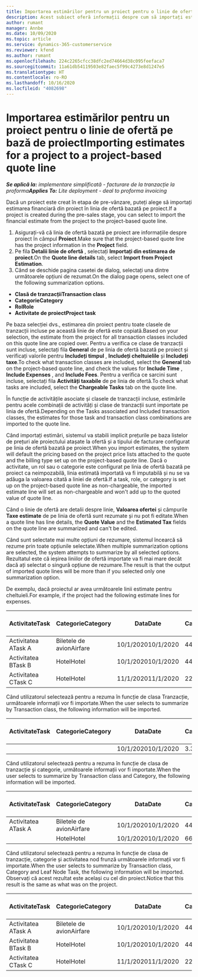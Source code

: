 ```yaml
---
title: Importarea estimărilor pentru un proiect pentru o linie de ofertă pe bază de proiect
description: Acest subiect oferă informații despre cum să importați estimările dintr-un proiect într-o linie de ofertă.
author: rumant
manager: Annbe
ms.date: 10/09/2020
ms.topic: article
ms.service: dynamics-365-customerservice
ms.reviewer: kfend
ms.author: rumant
ms.openlocfilehash: 224c2265cfcc38dfc2ed74664d38c095feefaca7
ms.sourcegitcommit: 11a61db54119503e82faec5f99c4273e8d1247e5
ms.translationtype: HT
ms.contentlocale: ro-RO
ms.lasthandoff: 10/16/2020
ms.locfileid: "4082698"
---
```

# <a name="importing-estimates-for-a-project-to-a-project-based-quote-line"></a><span data-ttu-id="129a0-103">Importarea estimărilor pentru un proiect pentru o linie de ofertă pe bază de proiect</span><span class="sxs-lookup"><span data-stu-id="129a0-103">Importing estimates for a project to a project-based quote line</span></span>

<span data-ttu-id="129a0-104">_**Se aplică la:** implementare simplificată - facturare de la tranzacție la proforma_</span><span class="sxs-lookup"><span data-stu-id="129a0-104">_**Applies To:** Lite deployment - deal to proforma invoicing_</span></span>

<span data-ttu-id="129a0-105">Dacă un proiect este creat în etapa de pre-vânzare, puteți alege să importați estimarea financiară din proiect în linia de ofertă bazată pe proiect.</span><span class="sxs-lookup"><span data-stu-id="129a0-105">If a project is created during the pre-sales stage, you can select to import the financial estimate from the project to the project-based quote line.</span></span>

1. <span data-ttu-id="129a0-106">Asigurați-vă că linia de ofertă bazată pe proiect are informațiile despre proiect în câmpul **Proiect**.</span><span class="sxs-lookup"><span data-stu-id="129a0-106">Make sure that the project-based quote line has the project information in the **Project** field.</span></span>
2. <span data-ttu-id="129a0-107">Pe fila **Detalii linie de ofertă** , selectați **Importați din estimarea de proiect**.</span><span class="sxs-lookup"><span data-stu-id="129a0-107">On the **Quote line details** tab, select **Import from Project Estimation**.</span></span>
3. <span data-ttu-id="129a0-108">Când se deschide pagina casetei de dialog, selectați una dintre următoarele opțiuni de rezumat.</span><span class="sxs-lookup"><span data-stu-id="129a0-108">On the dialog page opens, select one of the following summarization options.</span></span>

  - <span data-ttu-id="129a0-109">**Clasă de tranzacții**</span><span class="sxs-lookup"><span data-stu-id="129a0-109">**Transaction class**</span></span>
  - <span data-ttu-id="129a0-110">**Categorie**</span><span class="sxs-lookup"><span data-stu-id="129a0-110">**Category**</span></span>
  - <span data-ttu-id="129a0-111">**Rol**</span><span class="sxs-lookup"><span data-stu-id="129a0-111">**Role**</span></span> 
  - <span data-ttu-id="129a0-112">**Activitate de proiect**</span><span class="sxs-lookup"><span data-stu-id="129a0-112">**Project task**</span></span>

<span data-ttu-id="129a0-113">Pe baza selecției dvs., estimarea din proiect pentru toate clasele de tranzacții incluse pe această linie de ofertă este copiată.</span><span class="sxs-lookup"><span data-stu-id="129a0-113">Based on your selection, the estimate from the project for all transaction classes included on this quote line are copied over.</span></span> <span data-ttu-id="129a0-114">Pentru a verifica ce clase de tranzacții sunt incluse, selectați fila **General** de pe linia de ofertă bazată pe proiect și verificați valorile pentru **Includeți timpul** , **Includeți cheltuielile** și **Includeți taxe**.</span><span class="sxs-lookup"><span data-stu-id="129a0-114">To check what transaction classes are included, select the **General** tab on the project-based quote line, and check the values for **Include Time** , **Include Expenses** , and **Include Fees**.</span></span>  <span data-ttu-id="129a0-115">Pentru a verifica ce sarcini sunt incluse, selectați fila **Activități taxabile** de pe linia de ofertă.</span><span class="sxs-lookup"><span data-stu-id="129a0-115">To check what tasks are included, select the **Chargeable Tasks** tab on the quote line.</span></span>

<span data-ttu-id="129a0-116">În funcție de activitățile asociate și clasele de tranzacții incluse, estimările pentru acele combinații de activități și clase de tranzacții sunt importate pe linia de ofertă.</span><span class="sxs-lookup"><span data-stu-id="129a0-116">Depending on the Tasks associated and Included transaction classes, the estimates for those task and transaction class combinations are imported to the quote line.</span></span>

<span data-ttu-id="129a0-117">Când importați estimări, sistemul va stabili implicit prețurile pe baza listelor de prețuri ale proiectului atașate la ofertă și a tipului de facturare configurat pe linia de ofertă bazată pe proiect.</span><span class="sxs-lookup"><span data-stu-id="129a0-117">When you import estimates, the system will default the pricing based on the project price lists attached to the quote and the billing type set up on the project-based quote line.</span></span> <span data-ttu-id="129a0-118">Dacă o activitate, un rol sau o categorie este configurat pe linia de ofertă bazată pe proiect ca neimpozabilă, linia estimată importată va fi imputabilă și nu se va adăuga la valoarea citată a liniei de ofertă.</span><span class="sxs-lookup"><span data-stu-id="129a0-118">If a task, role, or category is set up on the project-based quote line as non-chargeable, the imported estimate line will set as non-chargeable and won't add up to the quoted value of quote line.</span></span>

<span data-ttu-id="129a0-119">Când o linie de ofertă are detalii despre linie, **Valoarea ofertei** și câmpurile **Taxe estimate** de pe linia de ofertă sunt rezumate și nu pot fi editate.</span><span class="sxs-lookup"><span data-stu-id="129a0-119">When a quote line has line details, the **Quote Value** and the **Estimated Tax** fields on the quote line are summarized and can't be edited.</span></span>

<span data-ttu-id="129a0-120">Când sunt selectate mai multe opțiuni de rezumare, sistemul încearcă să rezume prin toate opțiunile selectate.</span><span class="sxs-lookup"><span data-stu-id="129a0-120">When multiple summarization options are selected, the system attempts to summarize by all selected options.</span></span> <span data-ttu-id="129a0-121">Rezultatul este că ieșirea liniilor de ofertă importate va fi mai mare decât dacă ați selectat o singură opțiune de rezumare.</span><span class="sxs-lookup"><span data-stu-id="129a0-121">The result is that the output of imported quote lines will be more than if you selected only one summarization option.</span></span>

<span data-ttu-id="129a0-122">De exemplu, dacă proiectul ar avea următoarele linii estimate pentru cheltuieli.</span><span class="sxs-lookup"><span data-stu-id="129a0-122">For example, if the project had the following estimate lines for expenses.</span></span>

| <span data-ttu-id="129a0-123">Activitate</span><span class="sxs-lookup"><span data-stu-id="129a0-123">Task</span></span> | <span data-ttu-id="129a0-124">Categorie</span><span class="sxs-lookup"><span data-stu-id="129a0-124">Category</span></span> | <span data-ttu-id="129a0-125">Data</span><span class="sxs-lookup"><span data-stu-id="129a0-125">Date</span></span> | <span data-ttu-id="129a0-126">Cantitate</span><span class="sxs-lookup"><span data-stu-id="129a0-126">Quantity</span></span> | <span data-ttu-id="129a0-127">Preț unitar</span><span class="sxs-lookup"><span data-stu-id="129a0-127">Unit price</span></span> | <span data-ttu-id="129a0-128">Sumă</span><span class="sxs-lookup"><span data-stu-id="129a0-128">Amount</span></span> |
| --- | --- | --- | --- | --- | --- |
| <span data-ttu-id="129a0-129">Activitatea A</span><span class="sxs-lookup"><span data-stu-id="129a0-129">Task A</span></span> | <span data-ttu-id="129a0-130">Biletele de avion</span><span class="sxs-lookup"><span data-stu-id="129a0-130">Airfare</span></span> | <span data-ttu-id="129a0-131">10/1/2020</span><span class="sxs-lookup"><span data-stu-id="129a0-131">10/1/2020</span></span> | <span data-ttu-id="129a0-132">4</span><span class="sxs-lookup"><span data-stu-id="129a0-132">4</span></span> | <span data-ttu-id="129a0-133">400</span><span class="sxs-lookup"><span data-stu-id="129a0-133">400</span></span> | <span data-ttu-id="129a0-134">1600</span><span class="sxs-lookup"><span data-stu-id="129a0-134">1600</span></span> |
| <span data-ttu-id="129a0-135">Activitatea B</span><span class="sxs-lookup"><span data-stu-id="129a0-135">Task B</span></span> | <span data-ttu-id="129a0-136">Hotel</span><span class="sxs-lookup"><span data-stu-id="129a0-136">Hotel</span></span> | <span data-ttu-id="129a0-137">10/1/2020</span><span class="sxs-lookup"><span data-stu-id="129a0-137">10/1/2020</span></span> | <span data-ttu-id="129a0-138">4</span><span class="sxs-lookup"><span data-stu-id="129a0-138">4</span></span> | <span data-ttu-id="129a0-139">200</span><span class="sxs-lookup"><span data-stu-id="129a0-139">200</span></span> | <span data-ttu-id="129a0-140">800</span><span class="sxs-lookup"><span data-stu-id="129a0-140">800</span></span> |
| <span data-ttu-id="129a0-141">Activitatea C</span><span class="sxs-lookup"><span data-stu-id="129a0-141">Task C</span></span> | <span data-ttu-id="129a0-142">Hotel</span><span class="sxs-lookup"><span data-stu-id="129a0-142">Hotel</span></span> | <span data-ttu-id="129a0-143">11/1/2020</span><span class="sxs-lookup"><span data-stu-id="129a0-143">11/1/2020</span></span> | <span data-ttu-id="129a0-144">2</span><span class="sxs-lookup"><span data-stu-id="129a0-144">2</span></span> | <span data-ttu-id="129a0-145">200</span><span class="sxs-lookup"><span data-stu-id="129a0-145">200</span></span> | <span data-ttu-id="129a0-146">400</span><span class="sxs-lookup"><span data-stu-id="129a0-146">400</span></span> |

<span data-ttu-id="129a0-147">Când utilizatorul selectează pentru a rezuma în funcție de clasa Tranzacție, următoarele informații vor fi importate.</span><span class="sxs-lookup"><span data-stu-id="129a0-147">When the user selects to summarize by Transaction class, the following information will be imported.</span></span>

| <span data-ttu-id="129a0-148">Activitate</span><span class="sxs-lookup"><span data-stu-id="129a0-148">Task</span></span> | <span data-ttu-id="129a0-149">Categorie</span><span class="sxs-lookup"><span data-stu-id="129a0-149">Category</span></span> | <span data-ttu-id="129a0-150">Data</span><span class="sxs-lookup"><span data-stu-id="129a0-150">Date</span></span> | <span data-ttu-id="129a0-151">Cantitate</span><span class="sxs-lookup"><span data-stu-id="129a0-151">Quantity</span></span> | <span data-ttu-id="129a0-152">Preț unitar</span><span class="sxs-lookup"><span data-stu-id="129a0-152">Unit price</span></span> | <span data-ttu-id="129a0-153">Sumă</span><span class="sxs-lookup"><span data-stu-id="129a0-153">Amount</span></span> |
| --- | --- | --- | --- | --- | --- |
|||<span data-ttu-id="129a0-154">10/1/2020</span><span class="sxs-lookup"><span data-stu-id="129a0-154">10/1/2020</span></span> | <span data-ttu-id="129a0-155">3.34</span><span class="sxs-lookup"><span data-stu-id="129a0-155">3.34</span></span> | <span data-ttu-id="129a0-156">840</span><span class="sxs-lookup"><span data-stu-id="129a0-156">840</span></span> | <span data-ttu-id="129a0-157">2800</span><span class="sxs-lookup"><span data-stu-id="129a0-157">2800</span></span> |

<span data-ttu-id="129a0-158">Când utilizatorul selectează pentru a rezuma în funcție de clasa de tranzacție și categorie, următoarele informații vor fi importate.</span><span class="sxs-lookup"><span data-stu-id="129a0-158">When the user selects to summarize by Transaction class and Category, the following information will be imported.</span></span>

| <span data-ttu-id="129a0-159">Activitate</span><span class="sxs-lookup"><span data-stu-id="129a0-159">Task</span></span> | <span data-ttu-id="129a0-160">Categorie</span><span class="sxs-lookup"><span data-stu-id="129a0-160">Category</span></span> | <span data-ttu-id="129a0-161">Data</span><span class="sxs-lookup"><span data-stu-id="129a0-161">Date</span></span> | <span data-ttu-id="129a0-162">Cantitate</span><span class="sxs-lookup"><span data-stu-id="129a0-162">Quantity</span></span> | <span data-ttu-id="129a0-163">Preț unitar</span><span class="sxs-lookup"><span data-stu-id="129a0-163">Unit price</span></span> | <span data-ttu-id="129a0-164">Sumă</span><span class="sxs-lookup"><span data-stu-id="129a0-164">Amount</span></span> |
| --- | --- | --- | --- | --- | --- |
| <span data-ttu-id="129a0-165">Activitatea A</span><span class="sxs-lookup"><span data-stu-id="129a0-165">Task A</span></span> | <span data-ttu-id="129a0-166">Biletele de avion</span><span class="sxs-lookup"><span data-stu-id="129a0-166">Airfare</span></span> | <span data-ttu-id="129a0-167">10/1/2020</span><span class="sxs-lookup"><span data-stu-id="129a0-167">10/1/2020</span></span> | <span data-ttu-id="129a0-168">4</span><span class="sxs-lookup"><span data-stu-id="129a0-168">4</span></span> | <span data-ttu-id="129a0-169">400</span><span class="sxs-lookup"><span data-stu-id="129a0-169">400</span></span> | <span data-ttu-id="129a0-170">1600</span><span class="sxs-lookup"><span data-stu-id="129a0-170">1600</span></span> |
| | <span data-ttu-id="129a0-171">Hotel</span><span class="sxs-lookup"><span data-stu-id="129a0-171">Hotel</span></span> | <span data-ttu-id="129a0-172">10/1/2020</span><span class="sxs-lookup"><span data-stu-id="129a0-172">10/1/2020</span></span> | <span data-ttu-id="129a0-173">6</span><span class="sxs-lookup"><span data-stu-id="129a0-173">6</span></span> | <span data-ttu-id="129a0-174">200</span><span class="sxs-lookup"><span data-stu-id="129a0-174">200</span></span> | <span data-ttu-id="129a0-175">1200</span><span class="sxs-lookup"><span data-stu-id="129a0-175">1200</span></span> |

<span data-ttu-id="129a0-176">Când utilizatorul selectează pentru a rezuma în funcție de clasa de tranzacție, categorie și activitatea nod frunză următoarele informații vor fi importate.</span><span class="sxs-lookup"><span data-stu-id="129a0-176">When the user selects to summarize by Transaction class, Category and Leaf Node Task, the following information will be imported.</span></span> <span data-ttu-id="129a0-177">Observați că acest rezultat este același cu cel din proiect.</span><span class="sxs-lookup"><span data-stu-id="129a0-177">Notice that this result is the same as what was on the project.</span></span>

| <span data-ttu-id="129a0-178">Activitate</span><span class="sxs-lookup"><span data-stu-id="129a0-178">Task</span></span> | <span data-ttu-id="129a0-179">Categorie</span><span class="sxs-lookup"><span data-stu-id="129a0-179">Category</span></span> | <span data-ttu-id="129a0-180">Data</span><span class="sxs-lookup"><span data-stu-id="129a0-180">Date</span></span> | <span data-ttu-id="129a0-181">Cantitate</span><span class="sxs-lookup"><span data-stu-id="129a0-181">Quantity</span></span> | <span data-ttu-id="129a0-182">Preț unitar</span><span class="sxs-lookup"><span data-stu-id="129a0-182">Unit price</span></span> | <span data-ttu-id="129a0-183">Sumă</span><span class="sxs-lookup"><span data-stu-id="129a0-183">Amount</span></span> |
| --- | --- | --- | --- | --- | --- |
| <span data-ttu-id="129a0-184">Activitatea A</span><span class="sxs-lookup"><span data-stu-id="129a0-184">Task A</span></span> | <span data-ttu-id="129a0-185">Biletele de avion</span><span class="sxs-lookup"><span data-stu-id="129a0-185">Airfare</span></span> | <span data-ttu-id="129a0-186">10/1/2020</span><span class="sxs-lookup"><span data-stu-id="129a0-186">10/1/2020</span></span> | <span data-ttu-id="129a0-187">4</span><span class="sxs-lookup"><span data-stu-id="129a0-187">4</span></span> | <span data-ttu-id="129a0-188">400</span><span class="sxs-lookup"><span data-stu-id="129a0-188">400</span></span> | <span data-ttu-id="129a0-189">1600</span><span class="sxs-lookup"><span data-stu-id="129a0-189">1600</span></span> |
| <span data-ttu-id="129a0-190">Activitatea B</span><span class="sxs-lookup"><span data-stu-id="129a0-190">Task B</span></span> | <span data-ttu-id="129a0-191">Hotel</span><span class="sxs-lookup"><span data-stu-id="129a0-191">Hotel</span></span> | <span data-ttu-id="129a0-192">10/1/2020</span><span class="sxs-lookup"><span data-stu-id="129a0-192">10/1/2020</span></span> | <span data-ttu-id="129a0-193">4</span><span class="sxs-lookup"><span data-stu-id="129a0-193">4</span></span> | <span data-ttu-id="129a0-194">200</span><span class="sxs-lookup"><span data-stu-id="129a0-194">200</span></span> | <span data-ttu-id="129a0-195">800</span><span class="sxs-lookup"><span data-stu-id="129a0-195">800</span></span> |
| <span data-ttu-id="129a0-196">Activitatea C</span><span class="sxs-lookup"><span data-stu-id="129a0-196">Task C</span></span> | <span data-ttu-id="129a0-197">Hotel</span><span class="sxs-lookup"><span data-stu-id="129a0-197">Hotel</span></span> | <span data-ttu-id="129a0-198">11/1/2020</span><span class="sxs-lookup"><span data-stu-id="129a0-198">11/1/2020</span></span> | <span data-ttu-id="129a0-199">2</span><span class="sxs-lookup"><span data-stu-id="129a0-199">2</span></span> | <span data-ttu-id="129a0-200">200</span><span class="sxs-lookup"><span data-stu-id="129a0-200">200</span></span> | <span data-ttu-id="129a0-201">400</span><span class="sxs-lookup"><span data-stu-id="129a0-201">400</span></span> |
